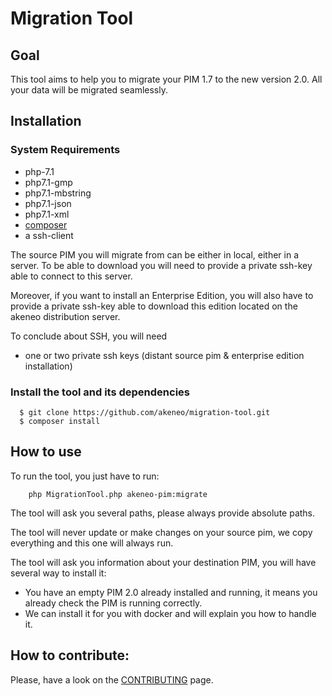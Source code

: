 # Migration Tool

## Goal

This tool aims to help you to migrate your PIM 1.7 to the new version 2.0. All your data will be migrated seamlessly.

## Installation

### System Requirements

- php-7.1
- php7.1-gmp
- php7.1-mbstring
- php7.1-json
- php7.1-xml
- [composer](https://getcomposer.org/download/)
- a ssh-client

The source PIM you will migrate from can be either in local, either in a server. To be able to download you will need to provide
a private ssh-key able to connect to this server.

Moreover, if you want to install an Enterprise Edition, you will also have to provide a private ssh-key able to download this edition located on the akeneo
distribution server.

To conclude about SSH, you will need

- one or two private ssh keys (distant source pim & enterprise edition installation)


### Install the tool and its dependencies

```
  $ git clone https://github.com/akeneo/migration-tool.git
  $ composer install
```

## How to use

To run the tool, you just have to run:

```
    php MigrationTool.php akeneo-pim:migrate
```

The tool will ask you several paths, please always provide absolute paths.

The tool will never update or make changes on your source pim, we copy everything and this one will always run.

The tool will ask you information about your destination PIM, you will have several way to install it:
- You have an empty PIM 2.0 already installed and running, it means you already check the PIM is running correctly.
- We can install it for you with docker and will explain you how to handle it.

## How to contribute:

Please, have a look on the [CONTRIBUTING](./.github/CONTRIBUTING.md) page.
